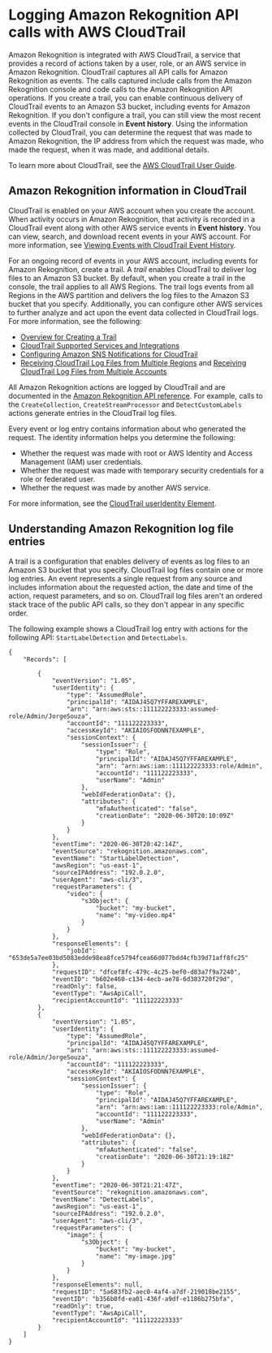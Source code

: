 # Logging Amazon Rekognition API calls with AWS CloudTrail<a name="logging-using-cloudtrail"></a>

Amazon Rekognition is integrated with AWS CloudTrail, a service that provides a record of actions taken by a user, role, or an AWS service in Amazon Rekognition\. CloudTrail captures all API calls for Amazon Rekognition as events\. The calls captured include calls from the Amazon Rekognition console and code calls to the Amazon Rekognition API operations\. If you create a trail, you can enable continuous delivery of CloudTrail events to an Amazon S3 bucket, including events for Amazon Rekognition\. If you don't configure a trail, you can still view the most recent events in the CloudTrail console in **Event history**\. Using the information collected by CloudTrail, you can determine the request that was made to Amazon Rekognition, the IP address from which the request was made, who made the request, when it was made, and additional details\. 

To learn more about CloudTrail, see the [AWS CloudTrail User Guide](https://docs.aws.amazon.com/awscloudtrail/latest/userguide/)\.

## Amazon Rekognition information in CloudTrail<a name="service-name-info-in-cloudtrail"></a>

CloudTrail is enabled on your AWS account when you create the account\. When activity occurs in Amazon Rekognition, that activity is recorded in a CloudTrail event along with other AWS service events in **Event history**\. You can view, search, and download recent events in your AWS account\. For more information, see [Viewing Events with CloudTrail Event History](https://docs.aws.amazon.com/awscloudtrail/latest/userguide/view-cloudtrail-events.html)\. 

For an ongoing record of events in your AWS account, including events for Amazon Rekognition, create a trail\. A *trail* enables CloudTrail to deliver log files to an Amazon S3 bucket\. By default, when you create a trail in the console, the trail applies to all AWS Regions\. The trail logs events from all Regions in the AWS partition and delivers the log files to the Amazon S3 bucket that you specify\. Additionally, you can configure other AWS services to further analyze and act upon the event data collected in CloudTrail logs\. For more information, see the following: 
+ [Overview for Creating a Trail](https://docs.aws.amazon.com/awscloudtrail/latest/userguide/cloudtrail-create-and-update-a-trail.html)
+ [CloudTrail Supported Services and Integrations](https://docs.aws.amazon.com/awscloudtrail/latest/userguide/cloudtrail-aws-service-specific-topics.html#cloudtrail-aws-service-specific-topics-integrations)
+ [Configuring Amazon SNS Notifications for CloudTrail](https://docs.aws.amazon.com/awscloudtrail/latest/userguide/getting_notifications_top_level.html)
+ [Receiving CloudTrail Log Files from Multiple Regions](https://docs.aws.amazon.com/awscloudtrail/latest/userguide/receive-cloudtrail-log-files-from-multiple-regions.html) and [Receiving CloudTrail Log Files from Multiple Accounts](https://docs.aws.amazon.com/awscloudtrail/latest/userguide/cloudtrail-receive-logs-from-multiple-accounts.html)

All Amazon Rekognition actions are logged by CloudTrail and are documented in the [Amazon Rekognition API reference](https://docs.aws.amazon.com/rekognition/latest/dg/API_Operations.html)\. For example, calls to the `CreateCollection`, `CreateStreamProcessor` and `DetectCustomLabels` actions generate entries in the CloudTrail log files\. 

Every event or log entry contains information about who generated the request\. The identity information helps you determine the following: 
+ Whether the request was made with root or AWS Identity and Access Management \(IAM\) user credentials\.
+ Whether the request was made with temporary security credentials for a role or federated user\.
+ Whether the request was made by another AWS service\.

For more information, see the [CloudTrail userIdentity Element](https://docs.aws.amazon.com/awscloudtrail/latest/userguide/cloudtrail-event-reference-user-identity.html)\.

## Understanding Amazon Rekognition log file entries<a name="understanding-service-name-entries"></a>

A trail is a configuration that enables delivery of events as log files to an Amazon S3 bucket that you specify\. CloudTrail log files contain one or more log entries\. An event represents a single request from any source and includes information about the requested action, the date and time of the action, request parameters, and so on\. CloudTrail log files aren't an ordered stack trace of the public API calls, so they don't appear in any specific order\. 

The following example shows a CloudTrail log entry with actions for the following API:  `StartLabelDetection` and `DetectLabels`\.

```
{
    "Records": [
        
        {
            "eventVersion": "1.05",
            "userIdentity": {
                "type": "AssumedRole",
                "principalId": "AIDAJ45Q7YFFAREXAMPLE",
                "arn": "arn:aws:sts::111122223333:assumed-role/Admin/JorgeSouza",
                "accountId": "111122223333",
                "accessKeyId": "AKIAIOSFODNN7EXAMPLE",
                "sessionContext": {
                    "sessionIssuer": {
                        "type": "Role",
                        "principalId": "AIDAJ45Q7YFFAREXAMPLE",
                        "arn": "arn:aws:iam::111122223333:role/Admin",
                        "accountId": "111122223333",
                        "userName": "Admin"
                    },
                    "webIdFederationData": {},
                    "attributes": {
                        "mfaAuthenticated": "false",
                        "creationDate": "2020-06-30T20:10:09Z"
                    }
                }
            },
            "eventTime": "2020-06-30T20:42:14Z",
            "eventSource": "rekognition.amazonaws.com",
            "eventName": "StartLabelDetection",
            "awsRegion": "us-east-1",
            "sourceIPAddress": "192.0.2.0",
            "userAgent": "aws-cli/3",
            "requestParameters": {
                "video": {
                    "s3Object": {
                        "bucket": "my-bucket",
                        "name": "my-video.mp4"
                    }
                }
            },
            "responseElements": {
                "jobId": "653de5a7ee03bd5083edde98ea8fce5794fcea66d077bdd4cfb39d71aff8fc25"
            },
            "requestID": "dfcef8fc-479c-4c25-bef0-d83a7f9a7240",
            "eventID": "b602e460-c134-4ecb-ae78-6d383720f29d",
            "readOnly": false,
            "eventType": "AwsApiCall",
            "recipientAccountId": "111122223333"
        },
        {
            "eventVersion": "1.05",
            "userIdentity": {
                "type": "AssumedRole",
                "principalId": "AIDAJ45Q7YFFAREXAMPLE",
                "arn": "arn:aws:sts::111122223333:assumed-role/Admin/JorgeSouza",
                "accountId": "111122223333",
                "accessKeyId": "AKIAIOSFODNN7EXAMPLE",
                "sessionContext": {
                    "sessionIssuer": {
                        "type": "Role",
                        "principalId": "AIDAJ45Q7YFFAREXAMPLE",
                        "arn": "arn:aws:iam::111122223333:role/Admin",
                        "accountId": "111122223333",
                        "userName": "Admin"
                    },
                    "webIdFederationData": {},
                    "attributes": {
                        "mfaAuthenticated": "false",
                        "creationDate": "2020-06-30T21:19:18Z"
                    }
                }
            },
            "eventTime": "2020-06-30T21:21:47Z",
            "eventSource": "rekognition.amazonaws.com",
            "eventName": "DetectLabels",
            "awsRegion": "us-east-1",
            "sourceIPAddress": "192.0.2.0",
            "userAgent": "aws-cli/3",
            "requestParameters": {
                "image": {
                    "s3Object": {
                        "bucket": "my-bucket",
                        "name": "my-image.jpg"
                    }
                }
            },
            "responseElements": null,
            "requestID": "5a683fb2-aec0-4af4-a7df-219018be2155",
            "eventID": "b356b0fd-ea01-436f-a9df-e1186b275bfa",
            "readOnly": true,
            "eventType": "AwsApiCall",
            "recipientAccountId": "111122223333"
        }       
    ]
}
```